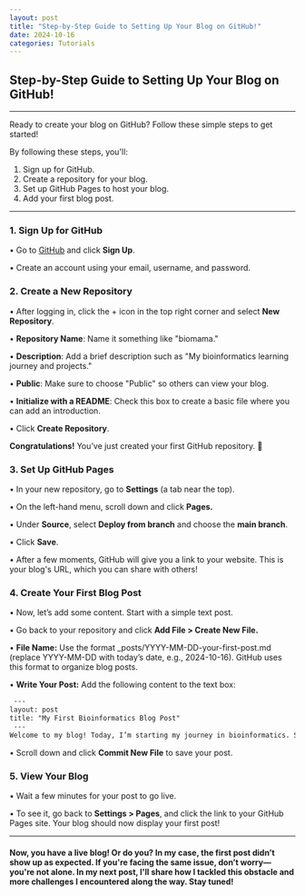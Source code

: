 ```yaml
---
layout: post
title: "Step-by-Step Guide to Setting Up Your Blog on GitHub!"
date: 2024-10-16
categories: Tutorials
---
```

## Step-by-Step Guide to Setting Up Your Blog on GitHub!
***
Ready to create your blog on GitHub? Follow these simple steps to get started!

By following these steps, you'll:
1.	Sign up for GitHub.
2.	Create a repository for your blog.
3.	Set up GitHub Pages to host your blog.
4.	Add your first blog post.

***

### 1. Sign Up for GitHub
•	Go to [GitHub](https://github.com) and click **Sign Up**.

•	Create an account using your email, username, and password.

### 2. Create a New Repository

•	After logging in, click the + icon in the top right corner and select **New Repository**.

•	**Repository Name**: Name it something like "biomama."

•	**Description**: Add a brief description such as "My bioinformatics learning journey and projects."

•	**Public**: Make sure to choose "Public" so others can view your blog.

•	**Initialize with a README**: Check this box to create a basic file where you can add an introduction.

•	Click **Create Repository**.

**Congratulations!** You’ve just created your first GitHub repository. 🎉

### 3. Set Up GitHub Pages
•	In your new repository, go to **Settings** (a tab near the top).

•	On the left-hand menu, scroll down and click **Pages.**

•	Under **Source**, select **Deploy from branch** and choose the **main branch**.

•	Click **Save**.

•	After a few moments, GitHub will give you a link to your website. This is your blog's URL, which you can share with others!

### 4. Create Your First Blog Post
•	Now, let’s add some content. Start with a simple text post.

•	Go back to your repository and click **Add File > Create New File.**

•	**File Name:** Use the format _posts/YYYY-MM-DD-your-first-post.md (replace YYYY-MM-DD with today’s date, e.g., 2024-10-16). GitHub uses this format to organize blog posts.

•	**Write Your Post:** Add the following content to the text box:

```markdown
 ---
layout: post
title: "My First Bioinformatics Blog Post"
 ---
Welcome to my blog! Today, I’m starting my journey in bioinformatics. Stay tuned for more updates.
```

•	Scroll down and click **Commit New File** to save your post.

### 5. View Your Blog

•	Wait a few minutes for your post to go live.

•	To see it, go back to **Settings > Pages**, and click the link to your GitHub Pages site. Your blog should now display your first post!

***

#### Now, you have a live blog! Or do you? In my case, the first post didn’t show up as expected. If you're facing the same issue, don’t worry—you're not alone. In my next post, I'll share how I tackled this obstacle and more challenges I encountered along the way. Stay tuned! 


